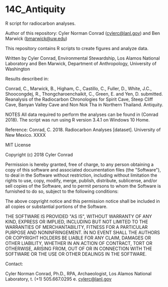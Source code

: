 # 14C_Antiquity
R script for radiocarbon analyses.

Author of this repository: Cyler Norman Conrad (cylerc@lanl.gov) and Ben Marwick (bmarwick@uw.edu)

This repository contains R scripts to create figures and analyze data.

Written by Cyler Conrad, Environmental Stewardship, Los Alamos National Laboratory and Ben Marwick, Department of Anthropology, University of Washington

Results described in:

Conrad, C., Marwick, B., Higham, C., Castillo, C., Fuller, D., White, J.C., Shoocongdej, R., Thongcharoenchaikit, C., Green, E. and Yen, D.  submitted. Reanalysis of the Radiocarbon Chronologies for Spirit Cave, Steep Cliff Cave, Banyan Valley Cave and Non Nok Tha in Northern Thailand. Antiquity.

NOTES All data required to perform the analyses can be found in (Conrad 2018). The script was run using R version 3.4.1 on Windows 10 Home.

Reference: Conrad, C. 2018. Radiocarbon Analyses [dataset]. University of New Mexico. XXXX

MIT License

Copyright (c) 2018 Cyler Conrad

Permission is hereby granted, free of charge, to any person obtaining a copy of this software and associated documentation files (the "Software"), to deal in the Software without restriction, including without limitation the rights to use, copy, modify, merge, publish, distribute, sublicense, and/or sell copies of the Software, and to permit persons to whom the Software is furnished to do so, subject to the following conditions:

The above copyright notice and this permission notice shall be included in all copies or substantial portions of the Software.

THE SOFTWARE IS PROVIDED "AS IS", WITHOUT WARRANTY OF ANY KIND, EXPRESS OR IMPLIED, INCLUDING BUT NOT LIMITED TO THE WARRANTIES OF MERCHANTABILITY, FITNESS FOR A PARTICULAR PURPOSE AND NONINFRINGEMENT. IN NO EVENT SHALL THE AUTHORS OR COPYRIGHT HOLDERS BE LIABLE FOR ANY CLAIM, DAMAGES OR OTHER LIABILITY, WHETHER IN AN ACTION OF CONTRACT, TORT OR OTHERWISE, ARISING FROM, OUT OF OR IN CONNECTION WITH THE SOFTWARE OR THE USE OR OTHER DEALINGS IN THE SOFTWARE.

Contact:

Cyler Norman Conrad, Ph.D., RPA, Archaeologist, Los Alamos National Laboratory, t. (+1) 505.667.0295 e. cylerc@lanl.gov

